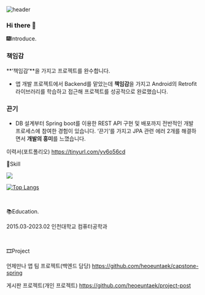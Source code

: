 


![header](https://capsule-render.vercel.app/api?type=wave&color=auto&height=300&section=header&text=Hello%20I'm%20EunTaek&fontSize=90)


### Hi there 👋

🎆Introduce.
### 책임감

 **‘책임감’**을 가지고 프로젝트를 완수합니다.  

- 앱 개발 프로젝트에서 Backend를 맡았는데 **책임감**을 가지고 Android의 Retrofit 라이브러리를 학습하고 접근해 프로젝트를 성공적으로 완료했습니다.

### 끈기

- DB 설계부터 Spring boot를 이용한 REST API 구현 및 배포까지 전반적인 개발 프로세스에 참여한 경험이 있습니다. ‘끈기’를 가지고 JPA 관련 에러 2개를 해결하면서 **개발의 흥미**를 느꼈습니다.

이력서(포트폴리오) https://tinyurl.com/yv6o56cd
<br/>

🎈Skill

<img src="https://img.shields.io/badge/Spring-6DB33F?style=flat&logo=Spring&logoColor=white"/>


[![Top Langs](https://github-readme-stats.vercel.app/api/top-langs/?username=heoeuntaek&langs_count=8)](https://github.com/heoeuntaek/github-readme-stats)

<br/>

📚Education.

2015.03-2023.02 인천대학교 컴퓨터공학과

<br/>

🎞Project

언제만나 앱 팀 프로젝트(백엔드 담당)
https://github.com/heoeuntaek/capstone-spring

게시판 프로젝트(개인 프로젝트)
https://github.com/heoeuntaek/project-post



